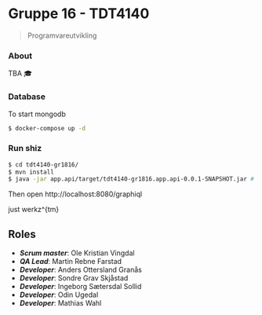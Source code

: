 # Gruppe 16 - TDT4140
> Programvareutvikling

### About

TBA 🎓

### Database


To start mongodb
```bash
$ docker-compose up -d
```

### Run shiz

```bash
$ cd tdt4140-gr1816/
$ mvn install
$ java -jar app.api/target/tdt4140-gr1816.app.api-0.0.1-SNAPSHOT.jar # Start API

```

Then open http://localhost:8080/graphiql

just werkz^{tm}

## Roles

- ___Scrum master___: Ole Kristian Vingdal
- ___QA Lead___: Martin Rebne Farstad
- ___Developer___: Anders Ottersland Granås
- ___Developer___: Sondre Grav Skjåstad
- ___Developer___: Ingeborg Sætersdal Sollid
- ___Developer___: Odin Ugedal
- ___Developer___: Mathias Wahl
